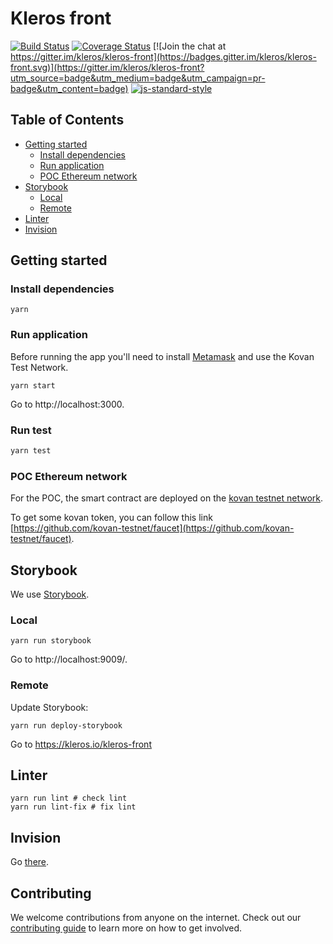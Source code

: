 # Kleros front

[![Build Status](https://travis-ci.org/kleros/kleros-front.svg?branch=master)](https://travis-ci.org/kleros/kleros-front) [![Coverage Status](https://coveralls.io/repos/github/kleros/kleros-front/badge.svg)](https://coveralls.io/github/kleros/kleros-front) [![Join the chat at https://gitter.im/kleros/kleros-front](https://badges.gitter.im/kleros/kleros-front.svg)](https://gitter.im/kleros/kleros-front?utm_source=badge&utm_medium=badge&utm_campaign=pr-badge&utm_content=badge)
[![js-standard-style](https://img.shields.io/badge/code%20style-standard-brightgreen.svg)](https://github.com/standard/standard)

## Table of Contents

* [Getting started](#getting-started)
  * [Install dependencies](#install-dependencies)
  * [Run application](#run-application)
  * [POC Ethereum network](#poc-ethereum-network)
* [Storybook](#storybook)
  * [Local](#local)
  * [Remote](#remote)
* [Linter](#linter)
* [Invision](#invision)

## Getting started

### Install dependencies

```
yarn
```

### Run application

Before running the app you'll need to install [Metamask](https://metamask.io/) and use the Kovan Test Network.

```
yarn start
```

Go to http://localhost:3000.

### Run test
```bash
yarn test
```

### POC Ethereum network

For the POC, the smart contract are deployed on the
[kovan testnet network](https://kovan-testnet.github.io/website/).

To get some kovan token, you can follow this link
[https://github.com/kovan-testnet/faucet](https://github.com/kovan-testnet/faucet).

## Storybook

We use [Storybook](https://storybook.js.org/).

### Local

```
yarn run storybook
```

Go to http://localhost:9009/.

### Remote

Update Storybook:
```
yarn run deploy-storybook
```

Go to https://kleros.io/kleros-front

## Linter

```
yarn run lint # check lint
yarn run lint-fix # fix lint
```

## Invision

Go [there](https://projects.invisionapp.com/share/SRDBNEDE7#/screens/252442857).

## Contributing

We welcome contributions from anyone on the internet. Check out our [contributing guide](https://github.com/kleros/kleros.md/blob/master/quality-management/contributing.md) to learn more on how to get involved.
